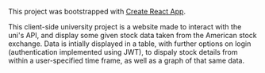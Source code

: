 This project was bootstrapped with [Create React App](https://github.com/facebook/create-react-app).

This client-side university project is a website made to interact with the uni's API, and display some given stock data
taken from the American stock exchange. Data is intially displayed in a table, with further options on login 
(authentication implemented using JWT), to dispaly stock details from within a user-specified time frame, as well
as a graph of that same data.
